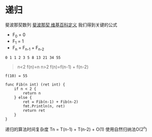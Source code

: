 # 递归
斐波那契数列
[斐波那契 维基百科定义](https://zh.wikipedia.org/zh/%E6%96%90%E6%B3%A2%E9%82%A3%E5%A5%91%E6%95%B0%E5%88%97)
我们得到关键的公式

* F<sub>0</sub> = 0
* F<sub>1</sub> = 1
* F<sub>n</sub> = F<sub>n-1</sub> + F<sub>n-2</sub>

`0 1 1 2 3 5 8 13 21 34 55`
> n<2 f(n)=n
n>2 f(n)=f(n-1) + f(n-2)

`f(10) = 55`

```golang
func Fib(n int) (ret int) {
	if n < 2 {
		return n
	} else {
		ret = Fib(n-1) + Fib(n-2)
		fmt.Println(n, ret)
		return ret
	}
}
```

递归的算法时间复杂度
Tn = T(n-1) + T(n-2) + O(1)
使用自然归纳法O(2<sup>n</sup>)

